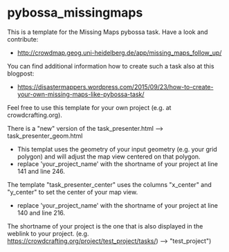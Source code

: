 # pybossa_missingmaps
This is a template for the Missing Maps pybossa task. Have a look and contribute: 

- http://crowdmap.geog.uni-heidelberg.de/app/missing_maps_follow_up/

You can find additional information how to create such a task also at this blogpost:
- https://disastermappers.wordpress.com/2015/09/23/how-to-create-your-own-missing-maps-like-pybossa-task/

Feel free to use this template for your own project (e.g. at crowdcrafting.org).

There is a "new" version of the task_presenter.html --> task_presenter_geom.html
- This templat uses the geometry of your input geometry (e.g. your grid polygon) and will adjust the map view centered on that polygon.
- replace 'your_project_name' with the shortname of your project at line 141 and line 246.

The template "task_presenter_center" uses the columns "x_center" and "y_center" to set the center of your map view.
- replace 'your_project_name' with the shortname of your project at line 140 and line 216.

The shortname of your project is the one that is also displayed in the weblink to your project. (e.g. https://crowdcrafting.org/project/test_project/tasks/) --> "test_project")

